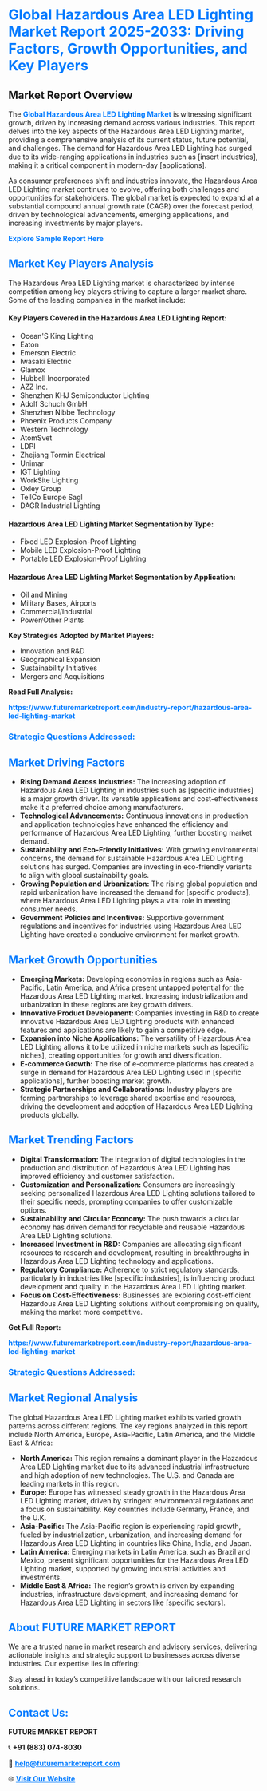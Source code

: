 <h1 style="color: #007BFF;">Global Hazardous Area LED Lighting Market Report 2025-2033: Driving Factors, Growth Opportunities, and Key Players</h1>

<section id="overview">
<h2>Market Report Overview</h2>
<p>The <a href="https://www.futuremarketreport.com/industry-report/hazardous-area-led-lighting-market" style="color: #007BFF; text-decoration: none;"><strong>Global Hazardous Area LED Lighting Market</strong></a> is witnessing significant growth, driven by increasing demand across various industries. This report delves into the key aspects of the Hazardous Area LED Lighting market, providing a comprehensive analysis of its current status, future potential, and challenges. The demand for Hazardous Area LED Lighting has surged due to its wide-ranging applications in industries such as [insert industries], making it a critical component in modern-day [applications].</p>
<p>As consumer preferences shift and industries innovate, the Hazardous Area LED Lighting market continues to evolve, offering both challenges and opportunities for stakeholders. The global market is expected to expand at a substantial compound annual growth rate (CAGR) over the forecast period, driven by technological advancements, emerging applications, and increasing investments by major players.</p>
</section>

<section id="overview">
<p><a href="https://www.futuremarketreport.com/request-sample/reportId=42901" style="color: #007BFF; text-decoration: none;"><strong>Explore Sample Report Here</strong></a></p>
</section>

<section id="key-players">
<h2 style="color: #007BFF;">Market Key Players Analysis</h2>
<p>The Hazardous Area LED Lighting market is characterized by intense competition among key players striving to capture a larger market share. Some of the leading companies in the market include:</p>
<h4>Key Players Covered in the Hazardous Area LED Lighting Report:</h4>
<ul><li>Ocean&#039;S King Lighting</li><li>Eaton</li><li>Emerson Electric</li><li>Iwasaki Electric</li><li>Glamox</li><li>Hubbell Incorporated</li><li>AZZ Inc.</li><li>Shenzhen KHJ Semiconductor Lighting</li><li>Adolf Schuch GmbH</li><li>Shenzhen Nibbe Technology</li><li>Phoenix Products Company</li><li>Western Technology</li><li>AtomSvet</li><li>LDPI</li><li>Zhejiang Tormin Electrical</li><li>Unimar</li><li>IGT Lighting</li><li>WorkSite Lighting</li><li>Oxley Group</li><li>TellCo Europe Sagl</li><li>DAGR Industrial Lighting</li></ul>
<h4>Hazardous Area LED Lighting Market Segmentation by Type:</h4>
<ul><li>Fixed LED Explosion-Proof Lighting</li><li>Mobile LED Explosion-Proof Lighting</li><li>Portable LED Explosion-Proof Lighting</li></ul>

<h4>Hazardous Area LED Lighting Market Segmentation by Application:</h4>
<ul><li>Oil and Mining</li><li>Military Bases, Airports</li><li>Commercial/Industrial</li><li>Power/Other Plants</li></ul>
<p><strong>Key Strategies Adopted by Market Players:</strong></p>
<ul>
<li>Innovation and R&D</li>
<li>Geographical Expansion</li>
<li>Sustainability Initiatives</li>
<li>Mergers and Acquisitions</li>
</ul>
</section>

<section>
<p><strong>Read Full Analysis: </strong></p><a href="https://www.futuremarketreport.com/industry-report/hazardous-area-led-lighting-market" style="color: #007BFF; text-decoration: none;"><strong>https://www.futuremarketreport.com/industry-report/hazardous-area-led-lighting-market</strong></a>
<h3 style="color: #007BFF;">Strategic Questions Addressed:</h3>
</section>

<section id="driving-factors">
<h2 style="color: #007BFF;">Market Driving Factors</h2>
<ul>
<li><strong>Rising Demand Across Industries:</strong> The increasing adoption of Hazardous Area LED Lighting in industries such as [specific industries] is a major growth driver. Its versatile applications and cost-effectiveness make it a preferred choice among manufacturers.</li>
<li><strong>Technological Advancements:</strong> Continuous innovations in production and application technologies have enhanced the efficiency and performance of Hazardous Area LED Lighting, further boosting market demand.</li>
<li><strong>Sustainability and Eco-Friendly Initiatives:</strong> With growing environmental concerns, the demand for sustainable Hazardous Area LED Lighting solutions has surged. Companies are investing in eco-friendly variants to align with global sustainability goals.</li>
<li><strong>Growing Population and Urbanization:</strong> The rising global population and rapid urbanization have increased the demand for [specific products], where Hazardous Area LED Lighting plays a vital role in meeting consumer needs.</li>
<li><strong>Government Policies and Incentives:</strong> Supportive government regulations and incentives for industries using Hazardous Area LED Lighting have created a conducive environment for market growth.</li>
</ul>
</section>

<section id="growth-opportunities">
<h2 style="color: #007BFF;">Market Growth Opportunities</h2>
<ul>
<li><strong>Emerging Markets:</strong> Developing economies in regions such as Asia-Pacific, Latin America, and Africa present untapped potential for the Hazardous Area LED Lighting market. Increasing industrialization and urbanization in these regions are key growth drivers.</li>
<li><strong>Innovative Product Development:</strong> Companies investing in R&D to create innovative Hazardous Area LED Lighting products with enhanced features and applications are likely to gain a competitive edge.</li>
<li><strong>Expansion into Niche Applications:</strong> The versatility of Hazardous Area LED Lighting allows it to be utilized in niche markets such as [specific niches], creating opportunities for growth and diversification.</li>
<li><strong>E-commerce Growth:</strong> The rise of e-commerce platforms has created a surge in demand for Hazardous Area LED Lighting used in [specific applications], further boosting market growth.</li>
<li><strong>Strategic Partnerships and Collaborations:</strong> Industry players are forming partnerships to leverage shared expertise and resources, driving the development and adoption of Hazardous Area LED Lighting products globally.</li>
</ul>
</section>

<section id="trending-factors">
<h2 style="color: #007BFF;">Market Trending Factors</h2>
<ul>
<li><strong>Digital Transformation:</strong> The integration of digital technologies in the production and distribution of Hazardous Area LED Lighting has improved efficiency and customer satisfaction.</li>
<li><strong>Customization and Personalization:</strong> Consumers are increasingly seeking personalized Hazardous Area LED Lighting solutions tailored to their specific needs, prompting companies to offer customizable options.</li>
<li><strong>Sustainability and Circular Economy:</strong> The push towards a circular economy has driven demand for recyclable and reusable Hazardous Area LED Lighting solutions.</li>
<li><strong>Increased Investment in R&D:</strong> Companies are allocating significant resources to research and development, resulting in breakthroughs in Hazardous Area LED Lighting technology and applications.</li>
<li><strong>Regulatory Compliance:</strong> Adherence to strict regulatory standards, particularly in industries like [specific industries], is influencing product development and quality in the Hazardous Area LED Lighting market.</li>
<li><strong>Focus on Cost-Effectiveness:</strong> Businesses are exploring cost-efficient Hazardous Area LED Lighting solutions without compromising on quality, making the market more competitive.</li>
</ul>
</section>

<section>
<p><strong>Get Full Report: </strong></p><a href="https://www.futuremarketreport.com/industry-report/hazardous-area-led-lighting-market" style="color: #007BFF; text-decoration: none;"><strong>https://www.futuremarketreport.com/industry-report/hazardous-area-led-lighting-market</strong></a>
<h3 style="color: #007BFF;">Strategic Questions Addressed:</h3>
</section>


<section id="regional-analysis">
<h2 style="color: #007BFF;">Market Regional Analysis</h2>
<p>The global Hazardous Area LED Lighting market exhibits varied growth patterns across different regions. The key regions analyzed in this report include North America, Europe, Asia-Pacific, Latin America, and the Middle East & Africa:</p>
<ul>
<li><strong>North America:</strong> This region remains a dominant player in the Hazardous Area LED Lighting market due to its advanced industrial infrastructure and high adoption of new technologies. The U.S. and Canada are leading markets in this region.</li>
<li><strong>Europe:</strong> Europe has witnessed steady growth in the Hazardous Area LED Lighting market, driven by stringent environmental regulations and a focus on sustainability. Key countries include Germany, France, and the U.K.</li>
<li><strong>Asia-Pacific:</strong> The Asia-Pacific region is experiencing rapid growth, fueled by industrialization, urbanization, and increasing demand for Hazardous Area LED Lighting in countries like China, India, and Japan.</li>
<li><strong>Latin America:</strong> Emerging markets in Latin America, such as Brazil and Mexico, present significant opportunities for the Hazardous Area LED Lighting market, supported by growing industrial activities and investments.</li>
<li><strong>Middle East & Africa:</strong> The region’s growth is driven by expanding industries, infrastructure development, and increasing demand for Hazardous Area LED Lighting in sectors like [specific sectors].</li>
</ul>
</section>

<footer>
<h2 style="color: #007BFF;">About FUTURE MARKET REPORT</h2>
<p>We are a trusted name in market research and advisory services, delivering actionable insights and strategic support to businesses across diverse industries. Our expertise lies in offering:</p>

<p>Stay ahead in today’s competitive landscape with our tailored research solutions.</p>

<h2 style="color: #007BFF;">Contact Us:</h2>
<p><strong>FUTURE MARKET REPORT</strong></p>
<p>📞 <strong>+91 (883) 074-8030</strong></p>
<p>📧 <strong><a href="mailto:help@futuremarketreport.com" style="color: #007BFF;">help@futuremarketreport.com</a></strong></p>
<p>🌐 <strong><a href="https://www.futuremarketreport.com/" style="color: #007BFF;">Visit Our Website</a></strong></p>
</footer>